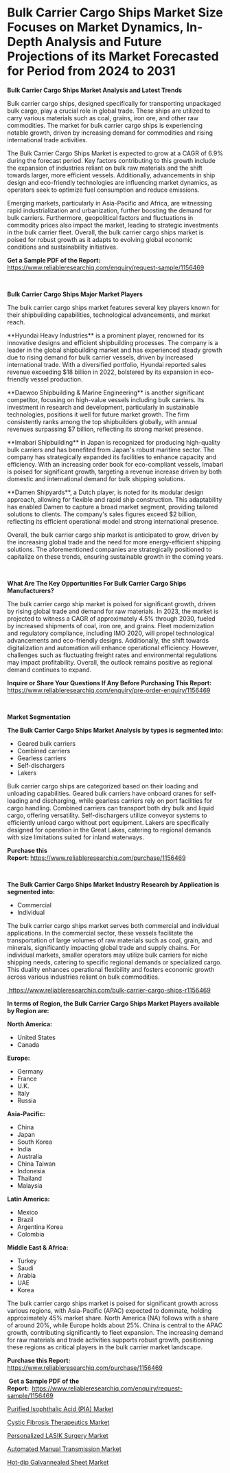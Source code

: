 <p><h1>Bulk Carrier Cargo Ships Market Size Focuses on Market Dynamics, In-Depth Analysis and Future Projections of its Market Forecasted for Period from 2024 to 2031</h1></p><p><strong>Bulk Carrier Cargo Ships Market Analysis and Latest Trends</strong></p>
<p><p>Bulk carrier cargo ships, designed specifically for transporting unpackaged bulk cargo, play a crucial role in global trade. These ships are utilized to carry various materials such as coal, grains, iron ore, and other raw commodities. The market for bulk carrier cargo ships is experiencing notable growth, driven by increasing demand for commodities and rising international trade activities.</p><p>The Bulk Carrier Cargo Ships Market is expected to grow at a CAGR of 6.9% during the forecast period. Key factors contributing to this growth include the expansion of industries reliant on bulk raw materials and the shift towards larger, more efficient vessels. Additionally, advancements in ship design and eco-friendly technologies are influencing market dynamics, as operators seek to optimize fuel consumption and reduce emissions.</p><p>Emerging markets, particularly in Asia-Pacific and Africa, are witnessing rapid industrialization and urbanization, further boosting the demand for bulk carriers. Furthermore, geopolitical factors and fluctuations in commodity prices also impact the market, leading to strategic investments in the bulk carrier fleet. Overall, the bulk carrier cargo ships market is poised for robust growth as it adapts to evolving global economic conditions and sustainability initiatives.</p></p>
<p><strong>Get a Sample PDF of the Report:&nbsp;</strong> <a href="https://www.reliableresearchiq.com/enquiry/request-sample/1156469?utm_campaign=120&utm_medium=2&utm_source=Github&utm_content=ia&utm_term=02112024&utm_id=bulk-carrier-cargo-ships">https://www.reliableresearchiq.com/enquiry/request-sample/1156469</a></p>
<p>&nbsp;</p>
<p><strong>Bulk Carrier Cargo Ships Major Market Players</strong></p>
<p><p>The bulk carrier cargo ships market features several key players known for their shipbuilding capabilities, technological advancements, and market reach. </p><p>**Hyundai Heavy Industries** is a prominent player, renowned for its innovative designs and efficient shipbuilding processes. The company is a leader in the global shipbuilding market and has experienced steady growth due to rising demand for bulk carrier vessels, driven by increased international trade. With a diversified portfolio, Hyundai reported sales revenue exceeding $18 billion in 2022, bolstered by its expansion in eco-friendly vessel production.</p><p>**Daewoo Shipbuilding & Marine Engineering** is another significant competitor, focusing on high-value vessels including bulk carriers. Its investment in research and development, particularly in sustainable technologies, positions it well for future market growth. The firm consistently ranks among the top shipbuilders globally, with annual revenues surpassing $7 billion, reflecting its strong market presence.</p><p>**Imabari Shipbuilding** in Japan is recognized for producing high-quality bulk carriers and has benefited from Japan's robust maritime sector. The company has strategically expanded its facilities to enhance capacity and efficiency. With an increasing order book for eco-compliant vessels, Imabari is poised for significant growth, targeting a revenue increase driven by both domestic and international demand for bulk shipping solutions.</p><p>**Damen Shipyards**, a Dutch player, is noted for its modular design approach, allowing for flexible and rapid ship construction. This adaptability has enabled Damen to capture a broad market segment, providing tailored solutions to clients. The company's sales figures exceed $2 billion, reflecting its efficient operational model and strong international presence.</p><p>Overall, the bulk carrier cargo ship market is anticipated to grow, driven by the increasing global trade and the need for more energy-efficient shipping solutions. The aforementioned companies are strategically positioned to capitalize on these trends, ensuring sustainable growth in the coming years.</p></p>
<p>&nbsp;</p>
<p><strong>What Are The Key Opportunities For Bulk Carrier Cargo Ships Manufacturers?</strong></p>
<p><p>The bulk carrier cargo ship market is poised for significant growth, driven by rising global trade and demand for raw materials. In 2023, the market is projected to witness a CAGR of approximately 4.5% through 2030, fueled by increased shipments of coal, iron ore, and grains. Fleet modernization and regulatory compliance, including IMO 2020, will propel technological advancements and eco-friendly designs. Additionally, the shift towards digitalization and automation will enhance operational efficiency. However, challenges such as fluctuating freight rates and environmental regulations may impact profitability. Overall, the outlook remains positive as regional demand continues to expand.</p></p>
<p><strong>Inquire or Share Your Questions If Any Before Purchasing This Report:</strong> <a href="https://www.reliableresearchiq.com/enquiry/pre-order-enquiry/1156469?utm_campaign=120&utm_medium=2&utm_source=Github&utm_content=ia&utm_term=02112024&utm_id=bulk-carrier-cargo-ships">https://www.reliableresearchiq.com/enquiry/pre-order-enquiry/1156469</a></p>
<p>&nbsp;</p>
<p><strong>Market Segmentation</strong></p>
<p><strong>The Bulk Carrier Cargo Ships Market Analysis by types is segmented into:</strong></p>
<p><ul><li>Geared bulk carriers</li><li>Combined carriers</li><li>Gearless carriers</li><li>Self-dischargers</li><li>Lakers</li></ul></p>
<p><p>Bulk carrier cargo ships are categorized based on their loading and unloading capabilities. Geared bulk carriers have onboard cranes for self-loading and discharging, while gearless carriers rely on port facilities for cargo handling. Combined carriers can transport both dry bulk and liquid cargo, offering versatility. Self-dischargers utilize conveyor systems to efficiently unload cargo without port equipment. Lakers are specifically designed for operation in the Great Lakes, catering to regional demands with size limitations suited for inland waterways.</p></p>
<p><strong>Purchase this Report:&nbsp;</strong><a href="https://www.reliableresearchiq.com/purchase/1156469?utm_campaign=120&utm_medium=2&utm_source=Github&utm_content=ia&utm_term=02112024&utm_id=bulk-carrier-cargo-ships">https://www.reliableresearchiq.com/purchase/1156469</a></p>
<p>&nbsp;</p>
<p><strong>The Bulk Carrier Cargo Ships Market Industry Research by Application is segmented into:</strong></p>
<p><ul><li>Commercial</li><li>Individual</li></ul></p>
<p><p>The bulk carrier cargo ships market serves both commercial and individual applications. In the commercial sector, these vessels facilitate the transportation of large volumes of raw materials such as coal, grain, and minerals, significantly impacting global trade and supply chains. For individual markets, smaller operators may utilize bulk carriers for niche shipping needs, catering to specific regional demands or specialized cargo. This duality enhances operational flexibility and fosters economic growth across various industries reliant on bulk commodities.</p></p>
<p><a href="https://www.reliableresearchiq.com/bulk-carrier-cargo-ships-r1156469?utm_campaign=120&utm_medium=2&utm_source=Github&utm_content=ia&utm_term=02112024&utm_id=bulk-carrier-cargo-ships">&nbsp;https://www.reliableresearchiq.com/bulk-carrier-cargo-ships-r1156469</a></p>
<p><strong>In terms of Region, the Bulk Carrier Cargo Ships Market Players available by Region are:</strong></p>
<p>
    <p> <strong> North America: </strong>
        <ul>
            <li>United States</li>
            <li>Canada</li>
        </ul>
        </p> 
    <p> <strong> Europe: </strong>
        <ul>
            <li>Germany</li>
            <li>France</li>
            <li>U.K.</li>
            <li>Italy</li>
            <li>Russia</li>
        </ul>
        </p> 
    <p> <strong> Asia-Pacific: </strong>
        <ul>
            <li>China</li>
            <li>Japan</li>
            <li>South Korea</li>
            <li>India</li>
            <li>Australia</li>
            <li>China Taiwan</li>
            <li>Indonesia</li>
            <li>Thailand</li>
            <li>Malaysia</li>
        </ul>
        </p> 
    <p> <strong> Latin America: </strong>
        <ul>
            <li>Mexico</li>
            <li>Brazil</li>
            <li>Argentina Korea</li>
            <li>Colombia</li>
        </ul>
        </p> 
    <p> <strong> Middle East & Africa: </strong>
        <ul>
            <li>Turkey</li>
            <li>Saudi</li>
            <li>Arabia</li>
            <li>UAE</li>
            <li>Korea</li>
        </ul>
    </p>
    </p>
<p><p>The bulk carrier cargo ships market is poised for significant growth across various regions, with Asia-Pacific (APAC) expected to dominate, holding approximately 45% market share. North America (NA) follows with a share of around 20%, while Europe holds about 25%. China is central to the APAC growth, contributing significantly to fleet expansion. The increasing demand for raw materials and trade activities supports robust growth, positioning these regions as critical players in the bulk carrier market landscape.</p></p>
<p><strong>Purchase this Report: </strong><a href="https://www.reliableresearchiq.com/purchase/1156469?utm_campaign=120&utm_medium=2&utm_source=Github&utm_content=ia&utm_term=02112024&utm_id=bulk-carrier-cargo-ships">https://www.reliableresearchiq.com/purchase/1156469</a></p>
<p>&nbsp;<strong>Get a Sample PDF of the Report:&nbsp;&nbsp;</strong><a href="https://www.reliableresearchiq.com/enquiry/request-sample/1156469?utm_campaign=120&utm_medium=2&utm_source=Github&utm_content=ia&utm_term=02112024&utm_id=bulk-carrier-cargo-ships">https://www.reliableresearchiq.com/enquiry/request-sample/1156469</a></p>
<p><strong></strong></p>
<p><p><a href="https://www.linkedin.com/pulse/purified-isophthalic-acid-pia-market-trends-growth-outlook-lsmpe?utm_campaign=120&utm_medium=2&utm_source=Github&utm_content=ia&utm_term=02112024&utm_id=bulk-carrier-cargo-ships">Purified Isophthalic Acid (PIA) Market</a></p><p><a href="https://issuu.com/reportprime-2/docs/cystic-fibrosis-therapeutics-market_39b4a6e024b327?utm_campaign=120&utm_medium=2&utm_source=Github&utm_content=ia&utm_term=02112024&utm_id=bulk-carrier-cargo-ships">Cystic Fibrosis Therapeutics Market</a></p><p><a href="https://issuu.com/reportprime-2/docs/personalized-lasik-surgery-market-s_18cf2da1f77d62?utm_campaign=120&utm_medium=2&utm_source=Github&utm_content=ia&utm_term=02112024&utm_id=bulk-carrier-cargo-ships">Personalized LASIK Surgery Market</a></p><p><a href="https://github.com/bramarquesw0f/Market-Research-Report-List-1/blob/main/automated-manual-transmission-market.md?utm_campaign=120&utm_medium=2&utm_source=Github&utm_content=ia&utm_term=02112024&utm_id=bulk-carrier-cargo-ships">Automated Manual Transmission Market</a></p><p><a href="https://www.linkedin.com/pulse/hot-dip-galvannealed-sheet-market-overview-global-trends-soiie?utm_campaign=120&utm_medium=2&utm_source=Github&utm_content=ia&utm_term=02112024&utm_id=bulk-carrier-cargo-ships">Hot-dip Galvannealed Sheet Market</a></p></p>